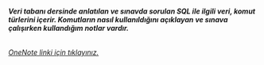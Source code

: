 ###### **Veri tabanı dersinde anlatılan ve sınavda sorulan SQL ile ilgili veri, komut türlerini içerir. Komutların nasıl kullanıldığını açıklayan ve sınava çalışırken kullandığım notlar vardır.**



[*OneNote linki için tıklayınız.* ](https://1drv.ms/o/c/25b48a31de38157d/Et06YlNgWP9Oqf2jrJey4egBRoF59uSizQY2oaHzBPpfYw?e=J0K0RH)

